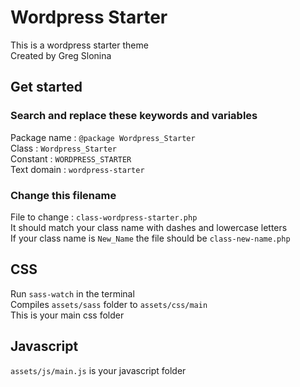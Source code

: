 # Wordpress Starter

This is a wordpress starter theme  
Created by Greg Slonina

## Get started

### Search and replace these keywords and variables
Package name : `@package Wordpress_Starter`  
Class : `Wordpress_Starter`  
Constant : `WORDPRESS_STARTER`  
Text domain : `wordpress-starter`

### Change this filename
File to change : `class-wordpress-starter.php`  
It should match your class name with dashes and lowercase letters  
If your class name is `New_Name` the file should be `class-new-name.php`

## CSS
Run `sass-watch` in the terminal  
Compiles `assets/sass` folder to `assets/css/main`  
This is your main css folder  

## Javascript
`assets/js/main.js` is your javascript folder